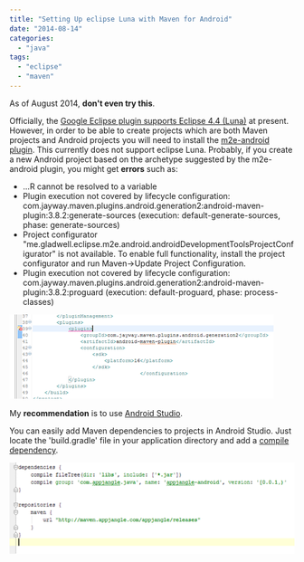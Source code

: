```yaml
---
title: "Setting Up eclipse Luna with Maven for Android"
date: "2014-08-14"
categories: 
  - "java"
tags: 
  - "eclipse"
  - "maven"
---
```


As of August 2014, **don't even try this**.

Officially, the [Google Eclipse plugin supports Eclipse 4.4 (Luna)](https://developers.google.com/eclipse/docs/download) at present. However, in order to be able to create projects which are both Maven projects and Android projects you will need to install the [m2e-android plugin](http://rgladwell.github.io/m2e-android/). This currently does not support eclipse Luna. Probably, if you create a new Android project based on the archetype suggested by the m2e-android plugin, you might get **errors** such as:

- …R cannot be resolved to a variable
- Plugin execution not covered by lifecycle configuration: com.jayway.maven.plugins.android.generation2:android-maven-plugin:3.8.2:generate-sources (execution: default-generate-sources, phase: generate-sources)
- Project configurator "me.gladwell.eclipse.m2e.android.androidDevelopmentToolsProjectConfigurator" is not available. To enable full functionality, install the project configurator and run Maven->Update Project Configuration.
- Plugin execution not covered by lifecycle configuration: com.jayway.maven.plugins.android.generation2:android-maven-plugin:3.8.2:proguard (execution: default-proguard, phase: process-classes)

![](images/081414_2148_settingupec1.png)

My **recommendation** is to use [Android Studio](https://developer.android.com/sdk/installing/studio.html).

You can easily add Maven dependencies to projects in Android Studio. Just locate the 'build.gradle' file in your application directory and add a [compile dependency](http://www.gradle.org/docs/current/userguide/artifact_dependencies_tutorial.html).

![](images/081414_2148_settingupec2.png)
